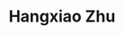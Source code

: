 ---
# Display name
title: Hangxiao Zhu

# Full Name (for SEO)
first_name: Hangxiao
last_name: Zhu

# Is this the primary user of the site?
superuser: false

# Role/position
role: PhD Student (2024 Fall)

# Organizations/Affiliations
organizations:
  - name: Taxes A&M University
    url: ''

external_link: https://flypig23.github.io/

# Highlight the author in author lists? (true/false)
highlight_name: true

# Organizational groups that you belong to (for People widget)
#   Set this to `[]` or comment out if you are not using People widget.
user_groups:
  - Alumni

start_date: 202408
---